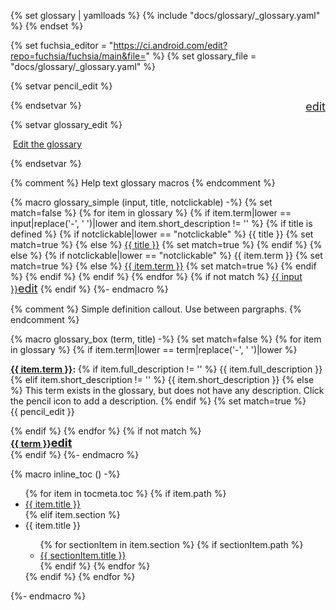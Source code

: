 <!-- Glossary specific widgets -->

{% set glossary | yamlloads %}
{% include "docs/glossary/_glossary.yaml" %}
{% endset %}

{% set fuchsia_editor = "https://ci.android.com/edit?repo=fuchsia/fuchsia/main&file=" %}
{% set glossary_file = "docs/glossary/_glossary.yaml" %}

{% setvar pencil_edit %}
<div class="pencil-edit">
  <a href="{{ fuchsia_editor }}{{ glossary_file }}" title="Edit the glossary"><span class="material-icons" style="font-size: 18px">edit</span></a>
</div>
{% endsetvar %}

{% setvar glossary_edit %}
<div class="edit-buttons">
  <div class="edit-glossary">
    <p><img src="https://fonts.gstatic.com/s/i/googlematerialicons/edit/v6/googblue-24dp/1x/gm_edit_googblue_24dp.png" class="inline-icon" alt=""> <a href="{{ fuchsia_editor }}{{ glossary_file }}">Edit the glossary</a></p>
  </div>
</div>
{% endsetvar %}

{% comment %}
Help text glossary macros
{% endcomment %}

{% macro glossary_simple (input, title, notclickable) -%}
  {% set match=false %}
  {% for item in glossary %}
    {% if item.term|lower ==  input|replace('-', ' ')|lower and item.short_description != '' %}
      {% if title is defined %}
        {% if notclickable|lower == "notclickable" %}
          <abbr data-title="{{ item.term }}: {{ item.short_description|striptags }}">{{ title }}</abbr>
          {% set match=true %}
        {% else %}
          <a href="/docs/glossary.md#{{ item.term|replace(' ', '-')|lower }}"><abbr data-title="{{ item.term }}: {{ item.short_description|striptags }}">{{ title }}</abbr></a>
          {% set match=true %}
        {% endif %}
      {% else %}
        {% if notclickable|lower == "notclickable" %}
          <abbr data-title="{{ item.term }}: {{ item.short_description|striptags }}">{{ item.term }}</abbr>
          {% set match=true %}
        {% else %}
          <a href="/docs/glossary.md#{{ item.term|replace(' ', '-')|lower }}"><abbr data-title="{{ item.term }}: {{ item.short_description|striptags }}">{{ item.term }}</abbr></a>
          {% set match=true %}
        {% endif %}
      {% endif %}
    {% endif %}
  {% endfor %}
  {% if not match %}
    <a href="{{ fuchsia_editor }}{{ glossary_file }}"><abbr data-title="This term does not exist in the glossary.
    Check the widget call for typos. Or, click this term to add it to the glossary.">{{ input }}</abbr><span class="material-icons" style="font-size: 18px">edit</span></a>
  {% endif %}
{%- endmacro %}

{% comment %}
Simple definition callout. Use between pargraphs.
{% endcomment %}

{% macro glossary_box (term, title) -%}
  {% set match=false %}
  {% for item in glossary %}
    {% if item.term|lower ==  term|replace('-', ' ')|lower %}
    <div>
       <style>
         .pencil-edit {
           float: right;
         }
       </style>
       <aside class="key-term">
       <b><a href="/docs/glossary.md#{{ item.term|replace(' ', '-')|lower }}">{{ item.term }}</a>:</b>
       {% if item.full_description != '' %}
        {{ item.full_description }}
       {% elif item.short_description != '' %}
        {{ item.short_description }}
      {% else %}
         This term exists in the glossary, but does not have any description.
         Click the pencil icon to add a description.
      {% endif %}
      {% set match=true %}
      <br>
      {{ pencil_edit }}
      <br>
      </aside>
  </div>
    {% endif %}
  {% endfor %}
  {% if not match %}
    <div>
        <style>
         .pencil-edit {
           float: right;
         }
       </style>
       <aside class="key-term"><b><a href="{{ fuchsia_editor }}{{ glossary_file }}"><abbr data-title="This term does not exist in the glossary.
         Check the widget call for typos. Or, click this term to add it to the glossary.">{{ term }}</abbr><span class="material-icons" style="font-size: 18px">edit</span></a></b>
       </aside>
    </div>
  {% endif %}
{%- endmacro %}

<!-- General documentation widgets -->



{% macro inline_toc () -%}
<ul>
  {% for item in tocmeta.toc %}
    {% if item.path %}
      <li><a href="{{ item.path }}">{{ item.title }}</a></li>
    {% elif item.section %}
        <li>{{ item.title }}</li>
          <ul>
      {% for sectionItem in item.section %}
          {% if sectionItem.path %}
            <li><a href="{{ sectionItem.path }}">{{ sectionItem.title }}</a></li>
          {% endif %}
      {% endfor %}
        </ul>
    {% endif %}
  {% endfor %}
</ul>
{%- endmacro %}
